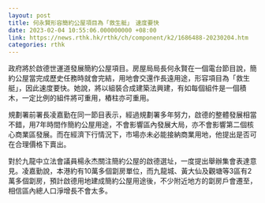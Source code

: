 ```yaml
---
layout: post
title: 何永賢形容簡約公屋項目為「救生艇」　速度要快
date: 2023-02-04 10:55:06.000000000 +08:00
link: https://news.rthk.hk/rthk/ch/component/k2/1686488-20230204.htm
categories: rthk
---
```


政府將於啟德世運道發展簡約公屋項目。房屋局局長何永賢在一個電台節目說，簡約公屋當完成歷史任務時就會完結，用地會交還作長遠用途，形容項目為「救生艇」，因此速度要快。她說，將以組裝合成建築法興建，有如每個組件是一個積木，一定比例的組件將可重用，樁柱亦可重用。

規劃署前署長凌嘉勤在同一節目表示，經過規劃署多年努力，啟德的整體發展相當不錯，用7年時間作簡約公屋用途，不會影響區內發展大局，亦不會影響第二個核心商業區發展。而在經濟下行情況下，市場亦未必能接納商業用地，他提出是否可在合理價格下賣出。

對於九龍中立法會議員楊永杰關注簡約公屋的啟德選址，一度提出舉辦集會表達意見。凌嘉勤說，本港約有10萬多個劏房單位，而九龍城、黃大仙及觀塘等3區有2萬多個劏房，預計啟德用地建成簡約公屋用途後，不少附近地方的劏房戶會遷至，相信區內總人口淨增長不會太多。
